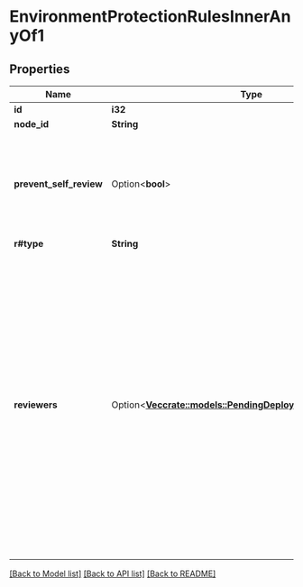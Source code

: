 # EnvironmentProtectionRulesInnerAnyOf1

## Properties

Name | Type | Description | Notes
------------ | ------------- | ------------- | -------------
**id** | **i32** |  | 
**node_id** | **String** |  | 
**prevent_self_review** | Option<**bool**> | Whether deployments to this environment can be approved by the user who created the deployment. | [optional]
**r#type** | **String** |  | 
**reviewers** | Option<[**Vec<crate::models::PendingDeploymentReviewersInner>**](pending_deployment_reviewers_inner.md)> | The people or teams that may approve jobs that reference the environment. You can list up to six users or teams as reviewers. The reviewers must have at least read access to the repository. Only one of the required reviewers needs to approve the job for it to proceed. | [optional]

[[Back to Model list]](../README.md#documentation-for-models) [[Back to API list]](../README.md#documentation-for-api-endpoints) [[Back to README]](../README.md)


